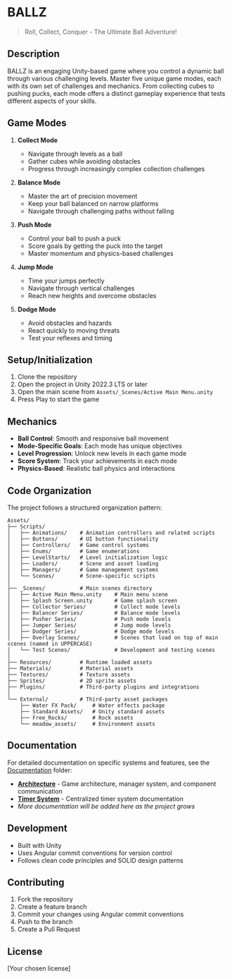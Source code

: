 # BALLZ

> Roll, Collect, Conquer - The Ultimate Ball Adventure!

## Description
BALLZ is an engaging Unity-based game where you control a dynamic ball through various challenging levels. Master five unique game modes, each with its own set of challenges and mechanics. From collecting cubes to pushing pucks, each mode offers a distinct gameplay experience that tests different aspects of your skills.

## Game Modes
1. **Collect Mode**
   - Navigate through levels as a ball
   - Gather cubes while avoiding obstacles
   - Progress through increasingly complex collection challenges

2. **Balance Mode**
   - Master the art of precision movement
   - Keep your ball balanced on narrow platforms
   - Navigate through challenging paths without falling

3. **Push Mode**
   - Control your ball to push a puck
   - Score goals by getting the puck into the target
   - Master momentum and physics-based challenges

4. **Jump Mode**
   - Time your jumps perfectly
   - Navigate through vertical challenges
   - Reach new heights and overcome obstacles

5. **Dodge Mode**
   - Avoid obstacles and hazards
   - React quickly to moving threats
   - Test your reflexes and timing

## Setup/Initialization
1. Clone the repository
2. Open the project in Unity 2022.3 LTS or later
3. Open the main scene from `Assets/_Scenes/Active Main Menu.unity`
4. Press Play to start the game

## Mechanics
- **Ball Control**: Smooth and responsive ball movement
- **Mode-Specific Goals**: Each mode has unique objectives
- **Level Progression**: Unlock new levels in each game mode
- **Score System**: Track your achievements in each mode
- **Physics-Based**: Realistic ball physics and interactions

## Code Organization
The project follows a structured organization pattern:

```
Assets/
├── Scripts/
│   ├── Animations/    # Animation controllers and related scripts
│   ├── Buttons/       # UI button functionality
│   ├── Controllers/   # Game control systems
│   ├── Enums/         # Game enumerations
│   ├── LevelStarts/   # Level initialization logic
│   ├── Loaders/       # Scene and asset loading
│   ├── Managers/      # Game management systems
│   └── Scenes/        # Scene-specific scripts
│
├── _Scenes/           # Main scenes directory
│   ├── Active Main Menu.unity    # Main menu scene
│   ├── Splash Screen.unity       # Game splash screen
│   ├── Collector Series/         # Collect mode levels
│   ├── Balancer Series/          # Balance mode levels
│   ├── Pusher Series/            # Push mode levels
│   ├── Jumper Series/            # Jump mode levels
│   ├── Dodger Series/            # Dodge mode levels
│   ├── Overlay Scenes/           # Scenes that load on top of main scenes (named in UPPERCASE)
│   └── Test Scenes/              # Development and testing scenes
│
├── Resources/         # Runtime loaded assets
├── Materials/         # Material assets
├── Textures/          # Texture assets
├── Sprites/           # 2D sprite assets
├── Plugins/           # Third-party plugins and integrations
│
└── External/          # Third-party asset packages
    ├── Water FX Pack/     # Water effects package
    ├── Standard Assets/   # Unity standard assets
    ├── Free_Rocks/        # Rock assets
    └── meadow_assets/     # Environment assets
```

## Documentation
For detailed documentation on specific systems and features, see the [Documentation](./Documentation/) folder:

- **[Architecture](./Documentation/Architecture.md)** - Game architecture, manager system, and component communication
- **[Timer System](./Documentation/TimerSystem.md)** - Centralized timer system documentation
- *More documentation will be added here as the project grows*

## Development
- Built with Unity
- Uses Angular commit conventions for version control
- Follows clean code principles and SOLID design patterns

## Contributing
1. Fork the repository
2. Create a feature branch
3. Commit your changes using Angular commit conventions
4. Push to the branch
5. Create a Pull Request

## License
[Your chosen license] 